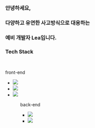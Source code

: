 ### 안녕하세요,
### 다양하고 유연한 사고방식으로 대응하는
### 예비 개발자 Lea입니다.

<h3><b>Tech Stack</b></h3>
</br>
<p> front-end </p>
<ul>
  <li> <img src="https://img.shields.io/badge/HTML5-E34F26?style=flat-square&logo=HTML5&logoColor=white"/></a> &nbsp </li>
  <li> <img src="https://img.shields.io/badge/CSS3-1572B6?style=flat-square&logo=CSS3&logoColor=white"/></a> &nbsp </li>
  <li> <img src="https://img.shields.io/badge/JavaScript-F7DF1E?style=flat-square&logo=JavaScript&logoColor=white"/></a> &nbsp </li>
<ul>
  
  <p> back-end </p>
<ul>
  <li> <img src="https://img.shields.io/badge/MongoDB-47A248?style=flat-square&logo=MongoDB&logoColor=white"/></a> &nbsp </li>
  <li> <img src="https://img.shields.io/badge/MySQL-4479A1?style=flat-square&logo=MySQL&logoColor=white"/></a> &nbsp </li>
</ul>



<!--
**leaisrevolution/leaisrevolution** is a ✨ _special_ ✨ repository because its `README.md` (this file) appears on your GitHub profile.
<li> <img src="https://img.shields.io/badge/Node.js-339933?style=flat-square&logo=Node.js&logoColor=white"/></a> &nbsp </li>

Here are some ideas to get you started:

- 🔭 I’m currently working on ...
- 🌱 I’m currently learning ...
- 👯 I’m looking to collaborate on ...
- 🤔 I’m looking for help with ...
- 💬 Ask me about ...
- 📫 How to reach me: ...
- 😄 Pronouns: ...
- ⚡ Fun fact: ...
-->
